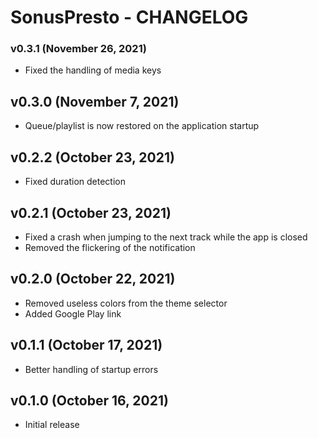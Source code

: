 # SonusPresto - CHANGELOG


### v0.3.1 (November 26, 2021)

- Fixed the handling of media keys


## v0.3.0 (November 7, 2021)

- Queue/playlist is now restored on the application startup


## v0.2.2 (October 23, 2021)

- Fixed duration detection


## v0.2.1 (October 23, 2021)

- Fixed a crash when jumping to the next track while the app is closed
- Removed the flickering of the notification


## v0.2.0 (October 22, 2021)

- Removed useless colors from the theme selector
- Added Google Play link


## v0.1.1 (October 17, 2021)

- Better handling of startup errors


## v0.1.0 (October 16, 2021)

- Initial release
